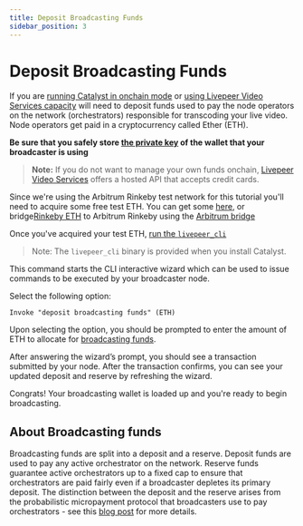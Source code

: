 ```yaml
---
title: Deposit Broadcasting Funds
sidebar_position: 3
---
```


# Deposit Broadcasting Funds

If you are [running Catalyst in onchain mode](/broadcasters/getting-started/run-broadcaster#running-Catalyst-on-mainnet) or [using Livepeer Video Services capacity](/broadcasters/getting-started/run-broadcaster#running-Catalyst-with-livepeercom) will need to deposit funds used to pay the node operators on the network (orchestrators) responsible for transcoding your live video. Node operators get paid in a cryptocurrency called Ether (ETH). 

**Be sure that you safely store [the private key](/broadcasters/getting-started/index#ensure-that-your-broadcasters-private-key-is-stored-safely) of the wallet that your broadcaster is using**

> **Note:** If you do not want to manage your own funds onchain, [Livepeer Video Services](https://livepeer.com) offers a hosted API that accepts credit cards.

Since we're using the Arbitrum Rinkeby test network for this tutorial you'll need to acquire
some free test ETH. You can get some [here](https://fauceth.komputing.org/?chain=421611), or bridge[Rinkeby ETH](https://faucet.rinkeby.io/) to Arbitrum Rinkeby using the [Arbitrum bridge](https://bridge.arbitrum.io)

Once you've acquired your test ETH, [run the `livepeer_cli`](/broadcasters/getting-started/run-broadcaster#running-the-broadcaster-cli)

> Note: The `livepeer_cli` binary is provided when you install Catalyst.

This command starts the CLI interactive wizard which can be used to issue
commands to be executed by your broadcaster node.

Select the following option:

`Invoke "deposit broadcasting funds" (ETH)`

Upon selecting the option, you should be prompted to enter the amount of ETH to
allocate for [broadcasting funds](#about-broadcasting-funds). 

After answering the wizard’s prompt, you should see a transaction submitted by
your node. After the transaction confirms, you can see your updated deposit and
reserve by refreshing the wizard.

Congrats! Your broadcasting wallet is loaded up and you're ready to begin
broadcasting.


## About Broadcasting funds
Broadcasting funds are split into a deposit and a reserve. Deposit funds are used to pay any active orchestrator on the network. Reserve funds guarantee active orchestrators up to a fixed cap to ensure that orchestrators are paid fairly even if a broadcaster depletes its primary deposit. The distinction between the deposit and the reserve arises from the probabilistic micropayment protocol that broadcasters use to pay orchestrators - see this [blog post](https://medium.com/livepeer-blog/streamflow-probabilistic-micropayments-f3a647672462) for more details.



